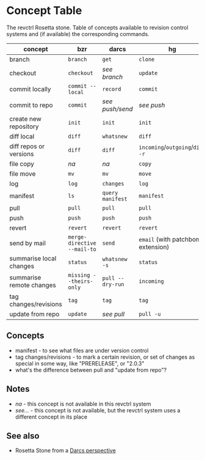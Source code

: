 # Concept Table

The revctrl Rosetta stone.  Table of concepts available to revision control systems and (if available) the corresponding commands.

<!-- Please add your own.  Note: I'm using GUI mode to edit this table -->

| concept                  | bzr                         | darcs            | hg                                 | svn        |
|--------------------------|-----------------------------|------------------|------------------------------------|------------|
| branch                   | `branch`                    | `get`            | `clone`                            | `copy`     |
| checkout                 | `checkout`                  | _see branch_     | `update`                           | `checkout` |
| commit locally           | `commit --local`            | `record`         | `commit`                           | _na_       |
| commit to repo           | `commit`                    | _see push/send_  | _see push_                         | `commit`   |
| create new repository    | `init`                      | `init`           | `init`                             | `import`   |
| diff local               | `diff`                      | `whatsnew`       | `diff`                             | `diff`     |
| diff repos or versions   | `diff`                      | `diff`           | `incoming`/`outgoing`/`diff -r`    | `diff`     |
| file copy                | _na_                        | _na_             | `copy`                             | `copy`     |
| file move                | `mv`                        | `mv`             | `move`                             | `move`     |
| log                      | `log`                       | `changes`        | `log`                              | `log`      |
| manifest                 | `ls`                        | `query manifest` | `manifest`                         | `ls`       |
| pull                     | `pull`                      | `pull`           | `pull`                             | `update`   |
| push                     | `push`                      | `push`           | `push`                             | _na_       |
| revert                   | `revert`                    | `revert`         | `revert`                           | `revert`   |
| send by mail             | `merge-directive --mail-to` | `send`           | `email` (with patchbomb extension) |            |
| summarise local changes  | `status`                    | `whatsnew -s`    | `status`                           | `status`   |
| summarise remote changes | `missing --theirs-only`     | `pull --dry-run` | `incoming`                         | `update`?  |
| tag changes/revisions    | `tag`                       | `tag`            | `tag`                              | `copy`     |
| update from repo         | `update`                    | _see pull_       | `pull -u`                          | `update`   |

## Concepts
 * manifest - to see what files are under version control
 * tag changes/revisions - to mark a certain revision, or set of changes as special in some way, like "PRERELEASE", or "2.0.3"
 * what's the difference between pull and "update from repo"?

## Notes
 * _na_ - this concept is not available in this revctrl system
 * _see..._ - this concept is not available, but the revctrl system uses a different concept in its place

## See also

 * Rosetta Stone from a [Darcs perspective](http://wiki.darcs.net/RosettaStone)
